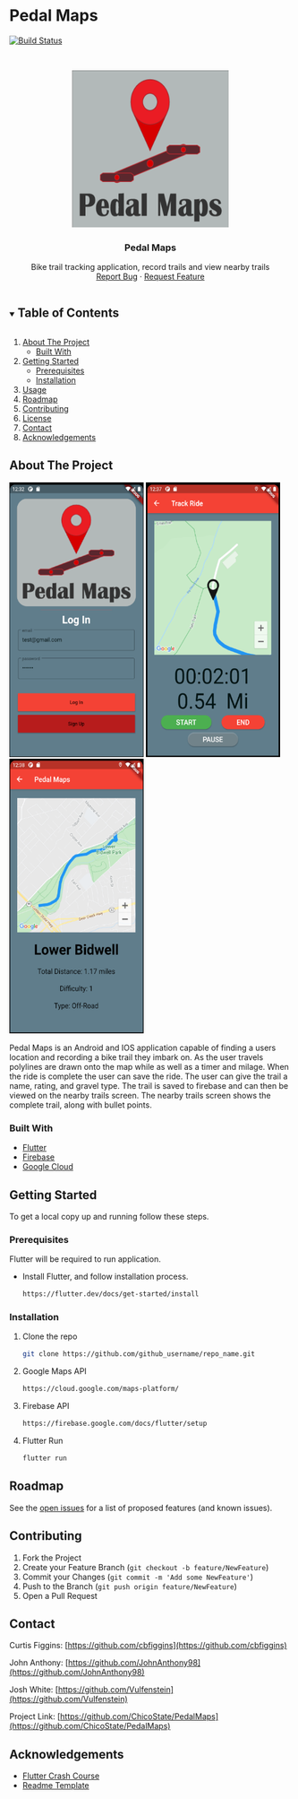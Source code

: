 # Pedal Maps

[![Build Status](https://travis-ci.org/ChicoState/PedalMaps.svg?branch=master)](https://travis-ci.org/ChicoState/PedalMaps)

<!-- PROJECT LOGO -->
<br />
<p align="center">
  <a href="https://github.com/github_username/repo_name">
    <img src="pedal_maps/assets/PedalMapsLogo.png" alt="Logo" width="280" height="280">
  </a>

  <h3 align="center">Pedal Maps</h3>

  <p align="center">
    Bike trail tracking application, record trails and view nearby trails
    <br />
    <a href="https://github.com/ChicoState/PedalMaps/issues">Report Bug</a>
    ·
    <a href="https://github.com/ChicoState/PedalMaps/issues">Request Feature</a>
  </p>
</p>



<!-- TABLE OF CONTENTS -->
<details open="open">
  <summary><h2 style="display: inline-block">Table of Contents</h2></summary>
  <ol>
    <li>
      <a href="#about-the-project">About The Project</a>
      <ul>
        <li><a href="#built-with">Built With</a></li>
      </ul>
    </li>
    <li>
      <a href="#getting-started">Getting Started</a>
      <ul>
        <li><a href="#prerequisites">Prerequisites</a></li>
        <li><a href="#installation">Installation</a></li>
      </ul>
    </li>
    <li><a href="#usage">Usage</a></li>
    <li><a href="#roadmap">Roadmap</a></li>
    <li><a href="#contributing">Contributing</a></li>
    <li><a href="#license">License</a></li>
    <li><a href="#contact">Contact</a></li>
    <li><a href="#acknowledgements">Acknowledgements</a></li>
  </ol>
</details>



<!-- ABOUT THE PROJECT -->
## About The Project

<p float="center">
  <img src="pedal_maps/assets/LoginScreen.png" width="240" height="490" />
  <img src="pedal_maps/assets/TrackRideScreen.png" width="240" height="490" /> 
  <img src="pedal_maps/assets/UniquePageScreen.png" width="240" height="490" />
</p>

Pedal Maps is an Android and IOS application capable of finding a users location and recording a bike trail they 
imbark on. As the user travels polylines are drawn onto the map while as well as a timer and milage. When the ride is 
complete the user can save the ride. The user can give the trail a name, rating, and gravel type. The trail is saved to firebase 
and can then be viewed on the nearby trails screen. The nearby trails screen shows the complete trail, along with bullet points.


### Built With

* [Flutter](https://flutter.dev/)
* [Firebase](https://firebase.google.com/)
* [Google Cloud](https://console.cloud.google.com/)


<!-- GETTING STARTED -->
## Getting Started

To get a local copy up and running follow these steps.

### Prerequisites
  
Flutter will be required to run application.  
  
* Install Flutter, and follow installation process.

  ```sh
  https://flutter.dev/docs/get-started/install
  ```


### Installation

1. Clone the repo
   ```sh
   git clone https://github.com/github_username/repo_name.git
   ```
   
2. Google Maps API
   ```sh
   https://cloud.google.com/maps-platform/
   ```
 
3. Firebase API
   ```sh
   https://firebase.google.com/docs/flutter/setup
   ```
   
4. Flutter Run
   ```sh
   flutter run
   ```
   
   
<!-- ROADMAP -->
## Roadmap

See the [open issues](https://github.com/ChicoState/PedalMaps/issues) for a list of proposed features (and known issues).


<!-- CONTRIBUTING -->
## Contributing

1. Fork the Project
2. Create your Feature Branch (`git checkout -b feature/NewFeature`)
3. Commit your Changes (`git commit -m 'Add some NewFeature'`)
4. Push to the Branch (`git push origin feature/NewFeature`)
5. Open a Pull Request


<!-- CONTACT -->
## Contact

Curtis Figgins: [https://github.com/cbfiggins](https://github.com/cbfiggins) 

John Anthony: [https://github.com/JohnAnthony98](https://github.com/JohnAnthony98)

Josh White: [https://github.com/Vulfenstein](https://github.com/Vulfenstein)

Project Link: [https://github.com/ChicoState/PedalMaps](https://github.com/ChicoState/PedalMaps)


<!-- ACKNOWLEDGEMENTS -->
## Acknowledgements

* [Flutter Crash Course](https://www.udemy.com/course/flutter-bootcamp-with-dart/)
* [Readme Template](https://github.com/othneildrew/Best-README-Template/blob/master/BLANK_README.md)

